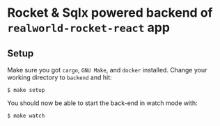 # Rocket & Sqlx powered backend of `realworld-rocket-react` app

## Setup

Make sure you got `cargo`, `GNU Make`, and `docker` installed.
Change your working directory to `backend` and hit:

```console
$ make setup
```

You should now be able to start the back-end in watch mode with:

```console
$ make watch
```
